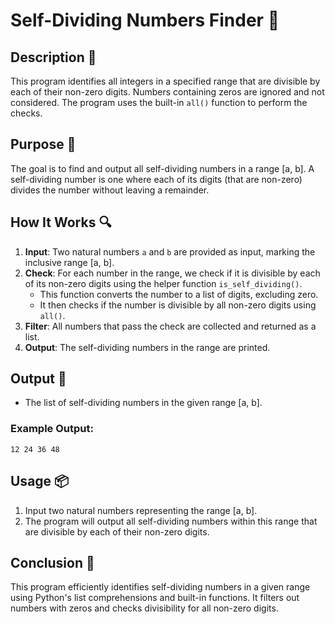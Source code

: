 # Self-Dividing Numbers Finder 🔢

## Description 📝

This program identifies all integers in a specified range that are divisible by each of their non-zero digits.
Numbers containing zeros are ignored and not considered.
The program uses the built-in `all()` function to perform the checks.

## Purpose 🎯

The goal is to find and output all self-dividing numbers in a range [a, b].
A self-dividing number is one where each of its digits (that are non-zero) divides the number without leaving a remainder.

## How It Works 🔍

1. **Input**: Two natural numbers `a` and `b` are provided as input, marking the inclusive range [a, b].
2. **Check**: For each number in the range, we check if it is divisible by each of its non-zero digits using the helper function `is_self_dividing()`.
    - This function converts the number to a list of digits, excluding zero.
    - It then checks if the number is divisible by all non-zero digits using `all()`.
3. **Filter**: All numbers that pass the check are collected and returned as a list.
4. **Output**: The self-dividing numbers in the range are printed.

## Output 📜

-   The list of self-dividing numbers in the given range [a, b].

### Example Output:

```
12 24 36 48
```

## Usage 📦

1. Input two natural numbers representing the range [a, b].
2. The program will output all self-dividing numbers within this range that are divisible by each of their non-zero digits.

## Conclusion 🚀

This program efficiently identifies self-dividing numbers in a given range using Python's list comprehensions and built-in functions.
It filters out numbers with zeros and checks divisibility for all non-zero digits.
